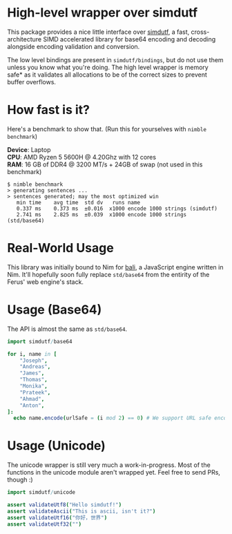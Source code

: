 # High-level wrapper over simdutf
This package provides a nice little interface over [simdutf](https://github.com/simdutf/simdutf), a fast, cross-architecture SIMD accelerated library for base64 encoding and decoding alongside encoding validation and conversion.

The low level bindings are present in `simdutf/bindings`, but do not use them unless you know what you're doing. The high level wrapper is memory safe* as it validates all allocations to be of the correct sizes to prevent buffer overflows.

# How fast is it?
Here's a benchmark to show that. (Run this for yourselves with `nimble benchmark`)

**Device**: Laptop \
**CPU**: AMD Ryzen 5 5600H @ 4.20Ghz with 12 cores \
**RAM**: 16 GB of DDR4 @ 3200 MT/s + 24GB of swap (not used in this benchmark)

```
$ nimble benchmark
> generating sentences ...
> sentences generated; may the most optimized win
   min time    avg time  std dv   runs name
   0.337 ms    0.373 ms  ±0.016  x1000 encode 1000 strings (simdutf)
   2.741 ms    2.825 ms  ±0.039  x1000 encode 1000 strings (std/base64)
```

# Real-World Usage
This library was initially bound to Nim for [bali](https://github.com/ferus-web/bali), a JavaScript engine written in Nim. It'll hopefully soon fully replace `std/base64` from the entirity of the Ferus' web engine's stack.

# Usage (Base64)
The API is almost the same as `std/base64`.
```nim
import simdutf/base64

for i, name in [
    "Joseph",
    "Andreas",
    "James",
    "Thomas",
    "Monika",
    "Prateek",
    "Ahmad",
    "Anton",
]:
  echo name.encode(urlSafe = (i mod 2) == 0) # We support URL safe encoding too
```

# Usage (Unicode)
The unicode wrapper is still very much a work-in-progress. Most of the functions in the unicode module aren't wrapped yet. Feel free to send PRs, though :)
```nim
import simdutf/unicode

assert validateUtf8("Hello simdutf!")
assert validateAscii("This is ascii, isn't it?")
assert validateUtf16("你好，世界")
assert validateUtf32("")
```
